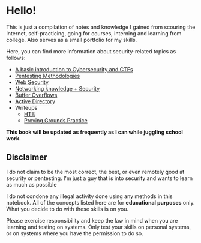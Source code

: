# Hello!

This is just a compilation of notes and knowledge I gained from scouring the Internet, self-practicing, going for courses, interning and learning from college. Also serves as a small portfolio for my skills.

Here, you can find more information about security-related topics as follows:

* [A basic introduction to Cybersecurity and CTFs](broken-reference)
* [Pentesting Methodologies](broken-reference)
* [Web Security](broken-reference)
* [Networking knowledge + Security](broken-reference)
* [Buffer Overflows](broken-reference)
* [Active Directory ](broken-reference)
* Writeups
  * [HTB](writeups/hackthebox/)
  * [Proving Grounds Practice](writeups/proving-grounds-practice/)

**This book will be updated as frequently as I can while juggling school work.**

## Disclaimer

I do not claim to be the most correct, the best, or even remotely good at security or pentesting. I'm just a guy that is into security and wants to learn as much as possible

I do not condone any illegal activity done using any methods in this notebook. All of the concepts listed here are for **educational purposes** only. What you decide to do with these skills is on you.&#x20;

Please exercise responsibility and keep the law in mind when you are learning and testing on systems. Only test your skills on personal systems, or on systems where you have the permission to do so.

